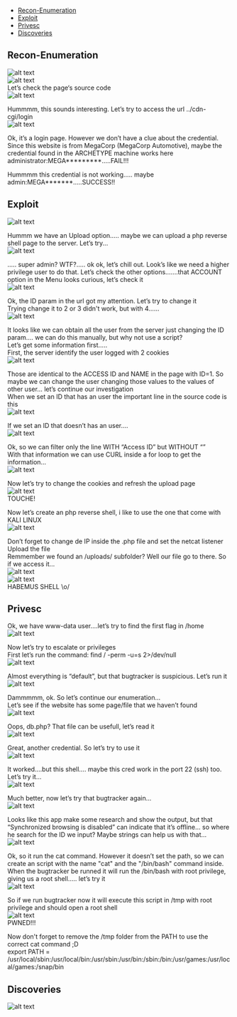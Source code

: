 * [Recon-Enumeration](#recon-enumeration)
* [Exploit](#exploit)
* [Privesc](#privesc)
* [Discoveries](#discoveries)

## Recon-Enumeration  
![alt text](./img/oopsie01.png?raw=true)  
![alt text](./img/oopsie02.png?raw=true)  
Let’s check the page‘s source code  
![alt text](./img/oopsie03.png?raw=true)  

Hummmm, this sounds interesting. Let’s try to access the url ../cdn-cgi/login  
![alt text](./img/oopsie04.png?raw=true)  

Ok, it’s a login page. However we don’t have a clue about the credential.
Since this website is from MegaCorp (MegaCorp Automotive), maybe the credential found in the ARCHETYPE machine works here  
administrator:MEGA*********.....FAIL!!!  

Hummmm this credential is not working….. maybe admin:MEGA*******.....SUCCESS!!

## Exploit  
![alt text](./img/oopsie05.png?raw=true)  

Hummm we have an Upload option….. maybe we can upload a php reverse shell page to the server. Let’s try...  
![alt text](./img/oopsie06.png?raw=true)  

….. super admin? WTF?….. ok ok, let’s chill out. Look’s like we need a higher privilege user to do that. Let’s check the other options…….that ACCOUNT option in the Menu looks curious, let’s check it  
![alt text](./img/oopsie07.png?raw=true)  

Ok, the ID param in the url got my attention. Let’s try to change it  
Trying change it to 2 or 3 didn't work, but with 4…...  
![alt text](./img/oopsie08.png?raw=true)  

It looks like we can obtain all the user from the server just changing the ID param…. we can do this manually, but why not use a script?  
Let’s get some information first…..  
First, the server identify the user logged with 2 cookies  
![alt text](./img/oopsie09.png?raw=true)  

Those are identical to the ACCESS ID and NAME in the page with ID=1. So maybe we can change the user changing those values to the values of other user… let’s continue our investigation  
When we set an ID that has an user the important line in the source code is this  
![alt text](./img/oopsie10.png?raw=true)  

If we set an ID that doesn’t has an user….  
![alt text](./img/oopsie11.png?raw=true)  

Ok, so we can filter only the line WITH “Access ID” but WITHOUT “<td></td>”  
With that information we can use CURL inside a for loop to get the information…  
![alt text](./img/oopsie12.png?raw=true)  

Now let’s try to change the cookies and refresh the upload page  
![alt text](./img/oopsie13.png?raw=true)  
TOUCHE!  

Now let’s create an php reverse shell, i like to use the one that come with KALI LINUX  
![alt text](./img/oopsie14.png?raw=true)  

Don’t forget to change de IP inside the .php file and set the netcat listener  
Upload the file  
Remmember we found an /uploads/ subfolder? Well our file go to there. So if we access it…  
![alt text](./img/oopsie15.png?raw=true)  
![alt text](./img/oopsie16.png?raw=true)  
HABEMUS SHELL \o/  

## Privesc  

Ok, we have www-data user….let’s try to find the first flag in /home  
![alt text](./img/oopsie17.png?raw=true)  

Now let’s try to escalate or privileges  
First let’s run the command: find / -perm -u=s 2>/dev/null  
![alt text](./img/oopsie18.png?raw=true)  
 
Almost everything is “default”, but that bugtracker is suspicious. Let’s run it  
![alt text](./img/oopsie19.png?raw=true)  

Dammmmm, ok. So let’s continue our enumeration…  
Let’s see if the website has some page/file that we haven’t found  
![alt text](./img/oopsie20.png?raw=true)  

Oops, db.php? That file can be usefull, let’s read it  
![alt text](./img/oopsie21.png?raw=true)  

Great, another credential. So let’s try to use it  
![alt text](./img/oopsie22.png?raw=true)  

It worked….but this shell…. maybe this cred work in the port 22 (ssh) too. Let’s try it…  
![alt text](./img/oopsie23.png?raw=true)  

Much better, now let’s try that bugtracker again...  
![alt text](./img/oopsie24.png?raw=true)  

Looks like this app make some research and show the output, but that “Synchronized browsing is disabled” can indicate that it’s offline... so where he search for the ID we input? Maybe strings can help us with that…  
![alt text](./img/oopsie25.png?raw=true)  

Ok, so it run the cat command. However it doesn’t set the path, so we can create an script with the name "cat" and the "/bin/bash" command inside. When the bugtracker be runned it will run the /bin/bash with root privilege, giving us a root shell….. let’s try it  
![alt text](./img/oopsie26.png?raw=true)  

So if we run bugtracker now it will execute this script in /tmp with root privilege and should open a root shell  
![alt text](./img/oopsie27.png?raw=true)  
PWNED!!!  

Now don't forget to remove the /tmp folder from the PATH to use the correct cat command ;D  
export PATH = /usr/local/sbin:/usr/local/bin:/usr/sbin:/usr/bin:/sbin:/bin:/usr/games:/usr/local/games:/snap/bin  

## Discoveries  
![alt text](./img/oopsie28.png?raw=true)  
